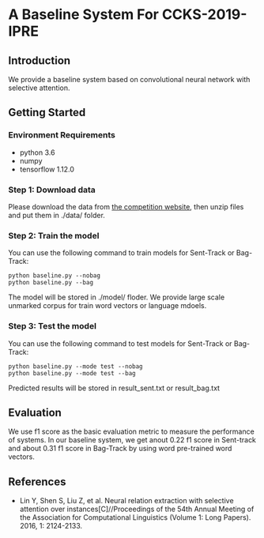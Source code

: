 # A Baseline System For CCKS-2019-IPRE

## Introduction
We provide a baseline system based on convolutional neural network with selective attention.

## Getting Started
### Environment Requirements
- python 3.6
- numpy
- tensorflow 1.12.0
### Step 1: Download data
Please download the data from [the competition website](https://biendata.com/competition/ccks_2019_ipre/data/), then unzip files and put them in ./data/ folder.

### Step 2: Train the model
You can use the following command to train models for Sent-Track or Bag-Track:
```
python baseline.py --nobag 
python baseline.py --bag
```
The model will be stored in ./model/ floder. We provide large scale unmarked corpus for train word vectors or language mdoels.
### Step 3: Test the model
You can use the following command to test models for Sent-Track or Bag-Track:
```
python baseline.py --mode test --nobag 
python baseline.py --mode test --bag
```
Predicted results will be stored in result_sent.txt or result_bag.txt
## Evaluation
We use f1 score as the basic evaluation metric to measure the performance of systems. In our baseline system, we get anout 0.22 f1 score in Sent-track and about 0.31 f1 score in Bag-Track by using word pre-trained word vectors.
## References
* Lin Y, Shen S, Liu Z, et al. Neural relation extraction with selective attention over instances[C]//Proceedings of the 54th Annual Meeting of the Association for Computational Linguistics (Volume 1: Long Papers). 2016, 1: 2124-2133.
